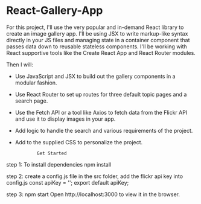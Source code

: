 # React-Gallery-App

For this project, I'll use the very popular and in-demand React library to create an image gallery app. I'll be using JSX to write markup-like syntax directly in your JS files and managing state in a container component that passes data down to reusable stateless components. I'll be working with React supportive tools like the Create React App and React Router modules.

Then I will:

- Use JavaScript and JSX to build out the gallery components in a modular fashion.
- Use React Router to set up routes for three default topic pages and a search page.
- Use the Fetch API or a tool like Axios to fetch data from the Flickr API and use it to display images in your app.
- Add logic to handle the search and various requirements of the project.
- Add to the supplied CSS to personalize the project.

              Get Started

step 1:
To install dependencies
npm install

step 2:
create a config.js file in the src folder, add the flickr api key into config.js
const apiKey = '';
export default apiKey;

step 3:
npm start
Open http://localhost:3000 to view it in the browser.
